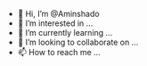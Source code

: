 - 👋 Hi, I’m @Aminshado
- 👀 I’m interested in ...
- 🌱 I’m currently learning ...
- 💞️ I’m looking to collaborate on ...
- 📫 How to reach me ...

<!---
Aminshado/Aminshado is a ✨ special ✨ repository because its `README.md` (this file) appears on your GitHub profile.
You can click the Preview link to take a look at your changes.
--->
